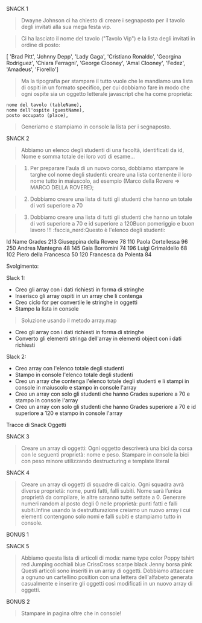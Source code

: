 SNACK 1

> Dwayne Johnson ci ha chiesto di creare i segnaposto per il tavolo degli invitati alla sua mega festa vip.

> Ci ha lasciato il nome del tavolo ("Tavolo Vip") e la lista degli invitati in ordine di posto:

[ 'Brad Pitt', 'Johnny Depp', 'Lady Gaga', 'Cristiano Ronaldo', 'Georgina Rodriguez', 'Chiara Ferragni',  'George Clooney', 'Amal Clooney', 'Fedez', 'Amadeus', 'Fiorello']

> Ma  la tipografia per stampare il tutto vuole che le mandiamo una lista di ospiti in un formato specifico, per cui dobbiamo fare in modo che ogni ospite sia un oggetto letterale javascript che ha come proprietà:

    nome del tavolo (tableName),
    nome dell'ospite (guestName),
    posto occupato (place),

> Generiamo e stampiamo in console la lista per i segnaposto.

SNACK 2

> Abbiamo un elenco degli studenti di una facoltà, identificati da id, Nome e somma totale dei loro voti di esame...

> 1. Per preparare l'aula di un nuovo corso, dobbiamo stampare le targhe col nome degli studenti: creare una lista contenente il loro nome tutto in maiuscolo, ad esempio (Marco della Rovere => MARCO DELLA ROVERE);

> 2. Dobbiamo creare una lista di tutti gli studenti che hanno un totale di voti superiore a 70

> 3. Dobbiamo creare una lista di tutti gli studenti che hanno un totale di voti superiore a 70 e id superiore a 120Buon pomeriggio e buon lavoro !!! :faccia_nerd:Questo è l'elenco degli studenti:


Id  Name                Grades
213 Giuseppina della Rovere 78
110 Paola Cortellessa       96
250 Andrea Mantegna         48
145 Gaia Borromini          74
196 Luigi Grimaldello       68
102 Piero della Francesca   50
120 Francesca da Polenta    84

Svolgimento:

Slack 1:

- Creo gli array con i dati richiesti in forma di stringhe
- Inserisco gli array ospiti in un array che li contenga
- Creo ciclo for per convertile le stringhe in oggetti
- Stampo la lista in console

> Soluzione usando il metodo array.map
- Creo gli array con i dati richiesti in forma di stringhe
- Converto gli elementi stringa dell'array in elementi object con i dati richiesti


Slack 2:

- Creo array con l'elenco totale degli studenti
- Stampo in console l'elenco totale degli studenti
- Creo un array che contenga l'elenco totale degli studenti e li stampi in console in maiuscolo e stampo in console l'array
- Creo un array con solo gli studenti che hanno Grades superiore a 70 e stampo in console l'array
- Creo un array con solo gli studenti che hanno Grades superiore a 70 e id superiore a 120 e stampo in console l'array

Tracce di Snack Oggetti

SNACK 3
> Creare un array di oggetti:
> Ogni oggetto descriverà una bici da corsa con le seguenti proprietà: nome e peso.
> Stampare in console la bici con peso minore utilizzando destructuring e template literal

SNACK 4
> Creare un array di oggetti di squadre di calcio. Ogni squadra avrà diverse proprietà: nome, punti fatti, falli subiti.
> Nome sarà l’unica proprietà da compilare, le altre saranno tutte settate a 0.
> Generare numeri random al posto degli 0 nelle proprietà: punti fatti e falli subiti.Infine usando la destrutturazione creiamo un nuovo array i cui elementi contengono solo nomi e falli subiti e stampiamo tutto in console.

BONUS 1

SNACK 5
> Abbiamo questa lista di articoli di moda:
name        type      color
Poppy       tshirt    red
Jumping     occhiali  blue
CrissCross  scarpe    black
Jenny       borsa     pink
> Questi articoli sono inseriti in un array di oggetti.
> Dobbiamo attaccare a ognuno un cartellino position con una lettera dell'alfabeto generata casualmente e inserire gli oggetti così modificati in un nuovo array di oggetti.

BONUS 2

> Stampare in pagina oltre che in console!